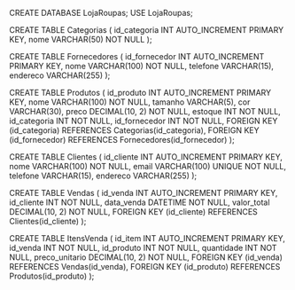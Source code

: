 CREATE DATABASE LojaRoupas;
USE LojaRoupas;


CREATE TABLE Categorias (
    id_categoria INT AUTO_INCREMENT PRIMARY KEY,
    nome VARCHAR(50) NOT NULL
);


CREATE TABLE Fornecedores (
    id_fornecedor INT AUTO_INCREMENT PRIMARY KEY,
    nome VARCHAR(100) NOT NULL,
    telefone VARCHAR(15),
    endereco VARCHAR(255)
);


CREATE TABLE Produtos (
    id_produto INT AUTO_INCREMENT PRIMARY KEY,
    nome VARCHAR(100) NOT NULL,
    tamanho VARCHAR(5),
    cor VARCHAR(30),
    preco DECIMAL(10, 2) NOT NULL,
    estoque INT NOT NULL,
    id_categoria INT NOT NULL,
    id_fornecedor INT NOT NULL,
    FOREIGN KEY (id_categoria) REFERENCES Categorias(id_categoria),
    FOREIGN KEY (id_fornecedor) REFERENCES Fornecedores(id_fornecedor)
);


CREATE TABLE Clientes (
    id_cliente INT AUTO_INCREMENT PRIMARY KEY,
    nome VARCHAR(100) NOT NULL,
    email VARCHAR(100) UNIQUE NOT NULL,
    telefone VARCHAR(15),
    endereco VARCHAR(255)
);


CREATE TABLE Vendas (
    id_venda INT AUTO_INCREMENT PRIMARY KEY,
    id_cliente INT NOT NULL,
    data_venda DATETIME NOT NULL,
    valor_total DECIMAL(10, 2) NOT NULL,
    FOREIGN KEY (id_cliente) REFERENCES Clientes(id_cliente)
);


CREATE TABLE ItensVenda (
    id_item INT AUTO_INCREMENT PRIMARY KEY,
    id_venda INT NOT NULL,
    id_produto INT NOT NULL,
    quantidade INT NOT NULL,
    preco_unitario DECIMAL(10, 2) NOT NULL,
    FOREIGN KEY (id_venda) REFERENCES Vendas(id_venda),
    FOREIGN KEY (id_produto) REFERENCES Produtos(id_produto)
);
